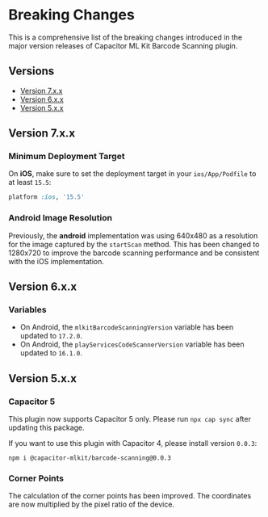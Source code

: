 # Breaking Changes

This is a comprehensive list of the breaking changes introduced in the major version releases of Capacitor ML Kit Barcode Scanning plugin.

## Versions

- [Version 7.x.x](#version-7xx)
- [Version 6.x.x](#version-6xx)
- [Version 5.x.x](#version-5xx)

## Version 7.x.x

### Minimum Deployment Target

On **iOS**, make sure to set the deployment target in your `ios/App/Podfile` to at least `15.5`:

```ruby
platform :ios, '15.5'
```

### Android Image Resolution

Previously, the **android** implementation was using 640x480 as a resolution for the image captured by the `startScan` method. This has been changed to 1280x720 to improve the barcode scanning performance and be consistent with the iOS implementation.

## Version 6.x.x

### Variables

- On Android, the `mlkitBarcodeScanningVersion` variable has been updated to `17.2.0`.
- On Android, the `playServicesCodeScannerVersion` variable has been updated to `16.1.0`.

## Version 5.x.x

### Capacitor 5

This plugin now supports Capacitor 5 only. Please run `npx cap sync` after updating this package.

If you want to use this plugin with Capacitor 4, please install version `0.0.3`:

```
npm i @capacitor-mlkit/barcode-scanning@0.0.3
```

### Corner Points

The calculation of the corner points has been improved. The coordinates are now multiplied by the pixel ratio of the device.